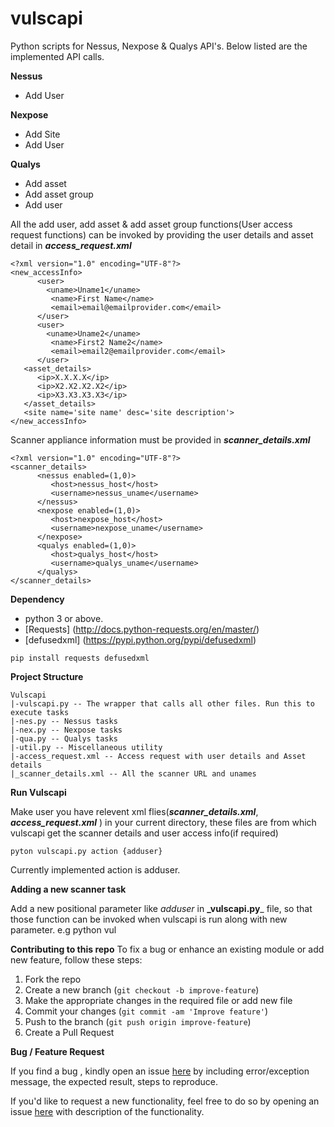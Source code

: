 # vulscapi
Python scripts for Nessus, Nexpose &amp; Qualys API's. Below listed are the implemented API calls.

**Nessus**
* Add User

**Nexpose**
* Add Site
* Add User

**Qualys**
* Add asset
* Add asset group
* Add user

All the add user, add asset & add asset group functions(User access request functions) can be invoked by providing the user details and asset detail in **_access_request.xml_**

```
<?xml version="1.0" encoding="UTF-8"?>
<new_accessInfo>
      <user>
        <uname>Uname1</uname>
         <name>First Name</name>
         <email>email@emailprovider.com</email>
      </user>
      <user>
        <uname>Uname2</uname>
         <name>First2 Name2</name>
         <email>email2@emailprovider.com</email>
      </user>
   <asset_details>
      <ip>X.X.X.X</ip>
      <ip>X2.X2.X2.X2</ip>
      <ip>X3.X3.X3.X3</ip>
   </asset_details>
   <site name='site name' desc='site description'>
</new_accessInfo>
```

Scanner appliance information must be provided in **_scanner_details.xml_**

```
<?xml version="1.0" encoding="UTF-8"?>
<scanner_details>
      <nessus enabled=(1,0)>
         <host>nessus_host</host>
         <username>nessus_uname</username>
      </nessus>
      <nexpose enabled=(1,0)>
         <host>nexpose_host</host>
         <username>nexpose_uname</username>
      </nexpose>
      <qualys enabled=(1,0)>
         <host>qualys_host</host>
         <username>qualys_uname</username>
      </qualys>
</scanner_details>
```
**Dependency**
* python 3 or above.
* [Requests]  (http://docs.python-requests.org/en/master/)
* [defusedxml] (https://pypi.python.org/pypi/defusedxml)
```
pip install requests defusedxml
```
**Project Structure**
```
Vulscapi
|-vulscapi.py -- The wrapper that calls all other files. Run this to execute tasks
|-nes.py -- Nessus tasks
|-nex.py -- Nexpose tasks
|-qua.py -- Qualys tasks
|-util.py -- Miscellaneous utility
|-access_request.xml -- Access request with user details and Asset details
|_scanner_details.xml -- All the scanner URL and unames
```

**Run Vulscapi**

Make user you have relevent xml flies(**_scanner_details.xml_**, **_access_request.xml_** ) in your current directory, these files are from which vulscapi get the scanner details and user access info(if required)
```
pyton vulscapi.py action {adduser}
```
Currently implemented action is adduser.

**Adding a new scanner task**

Add a new positional parameter like *adduser* in **_vulscapi.py**_ file, so that those function can be invoked when vulscapi is run along with new parameter. e.g python vul

**Contributing to this repo**
To fix a bug or enhance an existing module or add new feature, follow these steps:

1. Fork the repo
2. Create a new branch (`git checkout -b improve-feature`)
3. Make the appropriate changes in the required file or add new file
4. Commit your changes (`git commit -am 'Improve feature'`)
5. Push to the branch (`git push origin improve-feature`)
6. Create a Pull Request 

**Bug / Feature Request**

If you find a bug , kindly open an issue [here](https://github.com/nikhilgeo/vulscapi/issues/new) by including error/exception message, the expected result, steps to reproduce.

If you'd like to request a new functionality, feel free to do so by opening an issue [here](https://github.com/nikhilgeo/vulscapi/issues/new) with description of the functionality.
